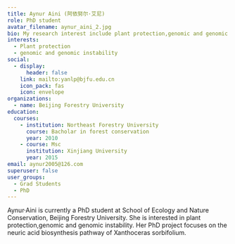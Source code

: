 ```yaml
---
title: Aynur Aini (阿依努尔·艾尼)
role: PhD student
avatar_filename: aynur_aini_2.jpg
bio: My research interest include plant protection,genomic and genomic instability.
interests:
  - Plant protection
  - genomic and genomic instability
social:
  - display:
      header: false
    link: mailto:yanlp@bjfu.edu.cn
    icon_pack: fas
    icon: envelope
organizations:
  - name: Beijing Forestry University
education:
  courses:
    - institution: Northeast Forestry University
      course: Bacholar in forest conservation
      year: 2010
    - course: Msc
      institution: Xinjiang University
      year: 2015
email: aynur2005@126.com
superuser: false
user_groups:
  - Grad Students
  - PhD
---
```

Aynur·Aini is currently a PhD student at School of Ecology and Nature Conservation, Beijing Forestry University. She is interested in plant protection,genomic and genomic instability. Her PhD project focuses on the neuric acid biosynthesis pathway of Xanthoceras sorbifolium.